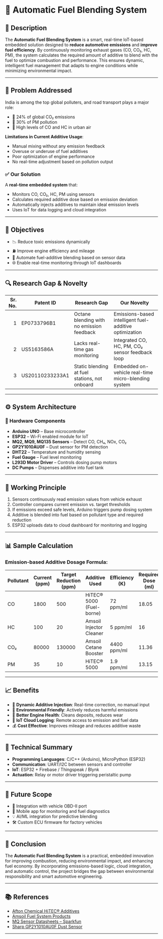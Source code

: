 # 🚗 Automatic Fuel Blending System

## 📌 Description

The **Automatic Fuel Blending System** is a smart, real-time IoT-based embedded solution designed to **reduce automotive emissions** and **improve fuel efficiency**. By continuously monitoring exhaust gases (CO, CO₂, HC, PM), the system calculates the required amount of additive to blend with the fuel to optimize combustion and performance. This ensures dynamic, intelligent fuel management that adapts to engine conditions while minimizing environmental impact.

---

## 🎯 Problem Addressed

India is among the top global polluters, and road transport plays a major role:
- 🔴 24% of global CO₂ emissions
- 🔴 30% of PM pollution
- 🔴 High levels of CO and HC in urban air

**Limitations in Current Additive Usage**:
- Manual mixing without any emission feedback
- Overuse or underuse of fuel additives
- Poor optimization of engine performance
- No real-time adjustment based on pollution output

### ✅ Our Solution

A **real-time embedded system** that:
- Monitors CO, CO₂, HC, PM using sensors
- Calculates required additive dose based on emission deviation
- Automatically injects additives to maintain ideal emission levels
- Uses IoT for data logging and cloud integration

---

## 🧭 Objectives

- 📉 Reduce toxic emissions dynamically
- ⛽ Improve engine efficiency and mileage
- 🧠 Automate fuel-additive blending based on sensor data
- 🌐 Enable real-time monitoring through IoT dashboards

---

## 🔍 Research Gap & Novelty

| Sr. No. | Patent ID         | Research Gap                                                           | Our Novelty                                                                 |
|--------:|-------------------|------------------------------------------------------------------------|------------------------------------------------------------------------------|
| 1       | EP0733796B1       | Octane blending with no emission feedback                              | Emissions-based intelligent fuel-additive optimization                      |
| 2       | US5163586A        | Lacks real-time gas monitoring                                         | Integrated CO, HC, PM, CO₂ sensor feedback loop                             |
| 3       | US20110233233A1   | Static blending at fuel stations, not onboard                          | Embedded on-vehicle real-time micro-blending system                         |

---

## ⚙️ System Architecture

### 🧩 Hardware Components

- **Arduino UNO** – Base microcontroller
- **ESP32** – Wi-Fi enabled module for IoT
- **MQ2, MQ9, MQ135 Sensors** – Detect CO, CH₄, NOx, CO₂
- **GP2Y1010AU0F** – Dust sensor for PM detection
- **DHT22** – Temperature and humidity sensing
- **Fuel Gauge** – Fuel level monitoring
- **L293D Motor Driver** – Controls dosing pump motors
- **DC Pumps** – Dispenses additive into fuel tank

---

## 🔁 Working Principle

1. Sensors continuously read emission values from vehicle exhaust
2. Controller compares current emission vs. target thresholds
3. If emissions exceed safe levels, Arduino triggers pump dosing system
4. Additive is blended into fuel based on pollutant type and required reduction
5. ESP32 uploads data to cloud dashboard for monitoring and logging

---

## 📊 Sample Calculation

### Emission-based Additive Dosage Formula:

| Pollutant | Current (ppm) | Target Reduction (ppm) | Additive Used               | Efficiency (K) | Required Dose (ml) |
|-----------|----------------|--------------------------|------------------------------|----------------|---------------------|
| CO        | 1800           | 500                      | HiTEC® 5000 (Fuel-borne)     | 72 ppm/ml      | 18.05               |
| HC        | 100            | 20                       | Amsoil Injector Cleaner      | 5 ppm/ml       | 16                  |
| CO₂       | 80000          | 130000                   | Amsoil Cetane Booster        | 4400 ppm/ml    | 11.36               |
| PM        | 35             | 10                       | HiTEC® 5000                  | 1.9 ppm/ml     | 13.15               |

---

## 📈 Benefits

- 🔄 **Dynamic Additive Injection**: Real-time correction, no manual input
- 🌱 **Environmental Friendly**: Actively reduces harmful emissions
- 🔧 **Better Engine Health**: Cleans deposits, reduces wear
- 📶 **IoT Cloud Logging**: Remote access to emission and fuel data
- 💰 **Cost Effective**: Improves mileage and reduces additive waste

---

## 🧠 Technical Summary

- **Programming Languages**: C/C++ (Arduino), MicroPython (ESP32)
- **Communication**: UART/I2C between sensors and controller
- **IoT**: ESP32 + Firebase / Thingspeak / Blynk
- **Actuation**: Relay or motor driver triggering peristaltic pump

---

## 🧪 Future Scope

- 🔬 Integration with vehicle OBD-II port
- 📲 Mobile app for monitoring and fuel diagnostics
- 💡 AI/ML integration for predictive blending
- 🛠️ Custom ECU firmware for factory vehicles

---

## 📝 Conclusion

The **Automatic Fuel Blending System** is a practical, embedded innovation for improving combustion, reducing environmental impact, and enhancing fuel economy. By incorporating emissions-based logic, cloud integration, and automatic control, the project bridges the gap between environmental responsibility and smart automotive engineering.

---

## 📚 References

- [Afton Chemical HiTEC® Additives](https://www.aftonchemical.com)
- [Amsoil Fuel System Products](https://www.amsoil.com)
- [MQ Sensor Datasheets – Sparkfun](https://www.sparkfun.com)
- [Sharp GP2Y1010AU0F Dust Sensor](https://www.sharpsma.com)

---


